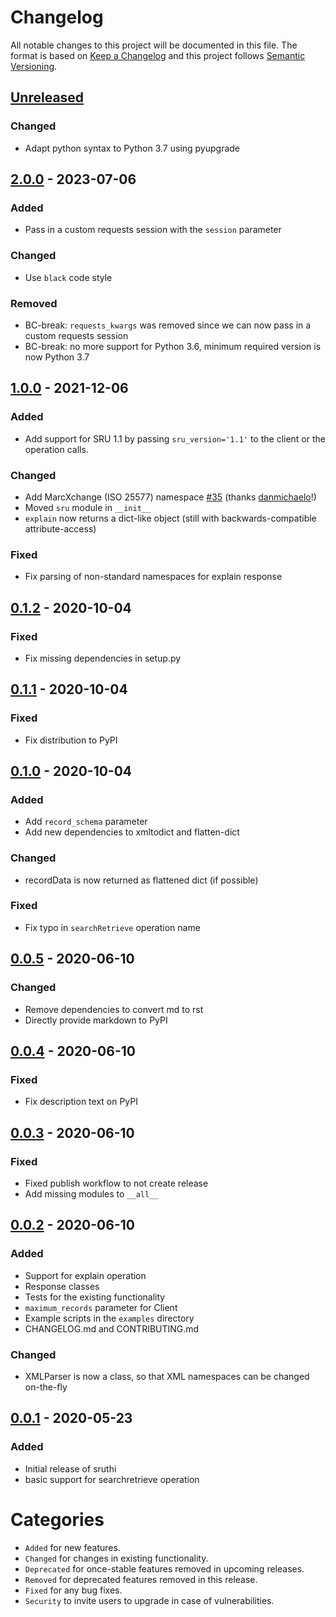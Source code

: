 # Changelog
All notable changes to this project will be documented in this file.
The format is based on [Keep a Changelog](http://keepachangelog.com/) and this project follows [Semantic Versioning](http://semver.org/).

## [Unreleased]
### Changed
- Adapt python syntax to Python 3.7 using pyupgrade

## [2.0.0] - 2023-07-06
### Added
- Pass in a custom requests session with the `session` parameter

### Changed
- Use `black` code style

### Removed
- BC-break: `requests_kwargs` was removed since we can now pass in a custom requests session
- BC-break: no more support for Python 3.6, minimum required version is now Python 3.7

## [1.0.0] - 2021-12-06
### Added
- Add support for SRU 1.1 by passing `sru_version='1.1'` to the client or the operation calls.

### Changed
- Add MarcXchange (ISO 25577) namespace [#35](https://github.com/metaodi/sruthi/pull/35) (thanks [danmichaelo](https://github.com/danmichaelo)!)
- Moved `sru` module in `__init__`
- `explain` now returns a dict-like object (still with backwards-compatible attribute-access)

### Fixed
- Fix parsing of non-standard namespaces for explain response

## [0.1.2] - 2020-10-04
### Fixed
- Fix missing dependencies in setup.py

## [0.1.1] - 2020-10-04
### Fixed
- Fix distribution to PyPI

## [0.1.0] - 2020-10-04
### Added
- Add `record_schema` parameter
- Add new dependencies to xmltodict and flatten-dict

### Changed
- recordData is now returned as flattened dict (if possible)

### Fixed
- Fix typo in `searchRetrieve` operation name

## [0.0.5] - 2020-06-10
### Changed
- Remove dependencies to convert md to rst
- Directly provide markdown to PyPI

## [0.0.4] - 2020-06-10
### Fixed
- Fix description text on PyPI

## [0.0.3] - 2020-06-10
### Fixed
- Fixed publish workflow to not create release
- Add missing modules to `__all__`

## [0.0.2] - 2020-06-10
### Added
- Support for explain operation
- Response classes
- Tests for the existing functionality
- `maximum_records` parameter for Client
- Example scripts in the `examples` directory
- CHANGELOG.md and CONTRIBUTING.md

### Changed
- XMLParser is now a class, so that XML namespaces can be changed on-the-fly

## [0.0.1] - 2020-05-23
### Added
- Initial release of sruthi
- basic support for searchretrieve operation



# Categories
- `Added` for new features.
- `Changed` for changes in existing functionality.
- `Deprecated` for once-stable features removed in upcoming releases.
- `Removed` for deprecated features removed in this release.
- `Fixed` for any bug fixes.
- `Security` to invite users to upgrade in case of vulnerabilities.

[Unreleased]: https://github.com/metaodi/sruthi/compare/v2.0.0...HEAD
[2.0.0]: https://github.com/metaodi/sruthi/compare/v1.0.0...v2.0.0
[1.0.0]: https://github.com/metaodi/sruthi/compare/v0.1.2...v1.0.0
[0.1.2]: https://github.com/metaodi/sruthi/compare/v0.1.1...v0.1.2
[0.1.1]: https://github.com/metaodi/sruthi/compare/v0.1.0...v0.1.1
[0.1.0]: https://github.com/metaodi/sruthi/compare/v0.0.5...v0.1.0
[0.0.5]: https://github.com/metaodi/sruthi/compare/v0.0.4...v0.0.5
[0.0.4]: https://github.com/metaodi/sruthi/compare/v0.0.3...v0.0.4
[0.0.3]: https://github.com/metaodi/sruthi/compare/v0.0.2...v0.0.3
[0.0.2]: https://github.com/metaodi/sruthi/compare/v0.0.1...v0.0.2
[0.0.1]: https://github.com/metaodi/sruthi/releases/tag/v0.0.1
